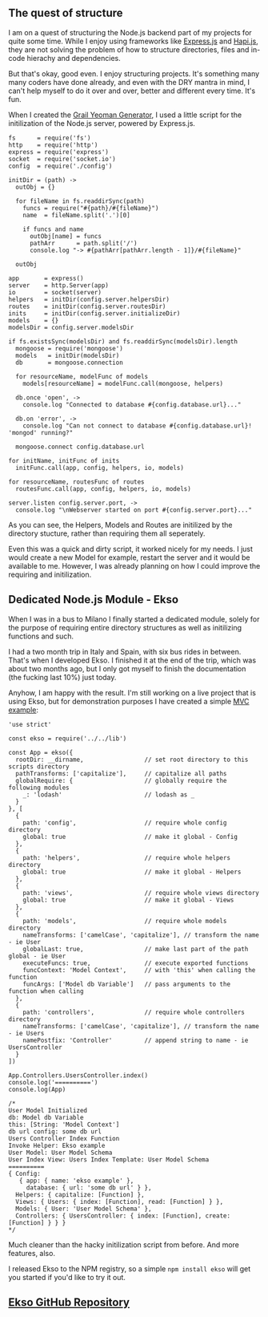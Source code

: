 ## The quest of structure

I am on a quest of structuring the Node.js backend part of my projects for quite
some time. While I enjoy using frameworks like
[Express.js](http://expressjs.com/) and [Hapi.js](http://hapijs.com/), they are
not solving the problem of how to structure directories, files and in-code
hierachy and dependencies.

But that's okay, good even. I enjoy structuring projects. It's something many
many coders have done already, and even with the DRY mantra in mind, I can't
help myself to do it over and over, better and different every time. It's fun.

When I created the
[Grail Yeoman Generator](https://github.com/mustardamus/generator-grail), I used
a little script for the initilization of the Node.js server, powered by
Express.js.

    fs      = require('fs')
    http    = require('http')
    express = require('express')
    socket  = require('socket.io')
    config  = require('./config')

    initDir = (path) ->
      outObj = {}

      for fileName in fs.readdirSync(path)
        funcs = require("#{path}/#{fileName}")
        name  = fileName.split('.')[0]

        if funcs and name
          outObj[name] = funcs
          pathArr      = path.split('/')
          console.log "-> #{pathArr[pathArr.length - 1]}/#{fileName}"

      outObj

    app       = express()
    server    = http.Server(app)
    io        = socket(server)
    helpers   = initDir(config.server.helpersDir)
    routes    = initDir(config.server.routesDir)
    inits     = initDir(config.server.initializeDir)
    models    = {}
    modelsDir = config.server.modelsDir

    if fs.existsSync(modelsDir) and fs.readdirSync(modelsDir).length
      mongoose = require('mongoose')
      models   = initDir(modelsDir)
      db       = mongoose.connection

      for resourceName, modelFunc of models
        models[resourceName] = modelFunc.call(mongoose, helpers)

      db.once 'open', ->
        console.log "Connected to database #{config.database.url}..."

      db.on 'error', ->
        console.log "Can not connect to database #{config.database.url}! 'mongod' running?"

      mongoose.connect config.database.url

    for initName, initFunc of inits
      initFunc.call(app, config, helpers, io, models)

    for resourceName, routesFunc of routes
      routesFunc.call(app, config, helpers, io, models)

    server.listen config.server.port, ->
      console.log "\nWebserver started on port #{config.server.port}..."

As you can see, the Helpers, Models and Routes are initilized by the directory
stucture, rather than requiring them all seperately.

Even this was a quick and dirty script, it worked nicely for my needs. I just
would create a new Model for example, restart the server and it would be
available to me. However, I was already planning on how I could improve the
requiring and initilization.

## Dedicated Node.js Module - Ekso

When I was in a bus to Milano I finally started a dedicated module, solely for
the purpose of requiring entire directory structures as well as initilizing
functions and such.

I had a two month trip in Italy and Spain, with six bus rides in between. That's
when I developed Ekso. I finished it at the end of the trip, which was about two
months ago, but I only got myself to finish the documentation (the fucking last
10%) just today.

Anyhow, I am happy with the result. I'm still working on a live project that is
using Ekso, but for demonstration purposes I have created a simple
[MVC example](https://github.com/mustardamus/ekso/tree/master/examples/mvc):

    'use strict'

    const ekso = require('../../lib')

    const App = ekso({
      rootDir: __dirname,                 // set root directory to this scripts directory
      pathTransforms: ['capitalize'],     // capitalize all paths
      globalRequire: {                    // globally require the following modules
        _: 'lodash'                       // lodash as _
      }
    }, [
      {
        path: 'config',                   // require whole config directory
        global: true                      // make it global - Config
      },
      {
        path: 'helpers',                  // require whole helpers directory
        global: true                      // make it global - Helpers
      },
      {
        path: 'views',                    // require whole views directory
        global: true                      // make it global - Views
      },
      {
        path: 'models',                   // require whole models directory
        nameTransforms: ['camelCase', 'capitalize'], // transform the name - ie User
        globalLast: true,                 // make last part of the path global - ie User
        executeFuncs: true,               // execute exported functions
        funcContext: 'Model Context',     // with 'this' when calling the function
        funcArgs: ['Model db Variable']   // pass arguments to the function when calling
      },
      {
        path: 'controllers',              // require whole controllers directory
        nameTransforms: ['camelCase', 'capitalize'], // transform the name - ie Users
        namePostfix: 'Controller'         // append string to name - ie UsersController
      }
    ])

    App.Controllers.UsersController.index()
    console.log('==========')
    console.log(App)

    /*
    User Model Initialized
    db: Model db Variable
    this: [String: 'Model Context']
    db url config: some db url
    Users Controller Index Function
    Invoke Helper: Ekso example
    User Model: User Model Schema
    User Index View: Users Index Template: User Model Schema
    ==========
    { Config:
       { app: { name: 'ekso example' },
         database: { url: 'some db url' } },
      Helpers: { capitalize: [Function] },
      Views: { Users: { index: [Function], read: [Function] } },
      Models: { User: 'User Model Schema' },
      Controllers: { UsersController: { index: [Function], create: [Function] } } }
    */

Much cleaner than the hacky initilization script from before. And more features,
also.

I released Ekso to the NPM registry, so a simple `npm install ekso` will
get you started if you'd like to try it out.

## [Ekso GitHub Repository](https://github.com/mustardamus/ekso)
